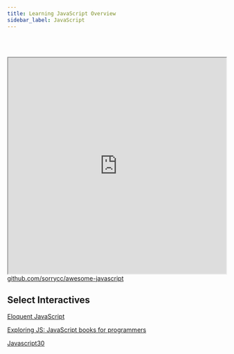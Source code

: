 ```yaml
---
title: Learning JavaScript Overview
sidebar_label: JavaScript
---
```


<br></br>
<iframe src="https://webdevscom.github.io/resources/71" width="100%" height="500" title="CSS Stacking, Absolute 1"></iframe>
<figcaption><a href = "https://github.com/sorrycc/awesome-javascript">github.com/sorrycc/awesome-javascript</a></figcaption>


## Select Interactives

[Eloquent JavaScript](https://eloquentjavascript.net)

[Exploring JS: JavaScript books for programmers](https://exploringjs.com)

[Javascript30](https://javascript30.com)
